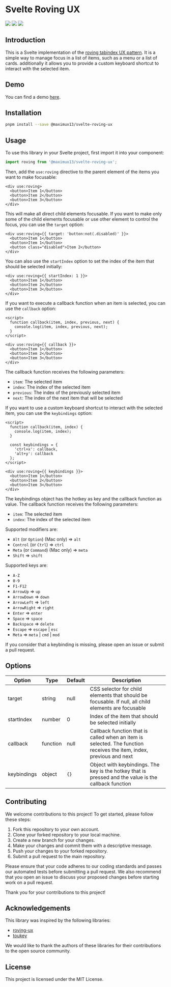 # Svelte Roving UX

![](https://img.shields.io/github/license/maximux13/svelte-roving-ux)
![](https://img.shields.io/npm/dm/@maximux13/svelte-roving-ux)
![](https://img.shields.io/npm/v/@maximux13/svelte-roving-ux)

## Introduction

This is a Svelte implementation of the [roving tabindex UX pattern](https://www.w3.org/TR/wai-aria-practices-1.1/#kbd_roving_tabindex). It is a simple way to manage focus in a list of items, such as a menu or a list of cards. additionally it allows you to provide a custom keyboard shortcut to interact with the selected item.

## Demo

You can find a demo [here](https://svelte-roving-ux.vercel.app/demo).

## Installation

```bash
pnpm install --save @maximux13/svelte-roving-ux
```

## Usage

To use this library in your Svelte project, first import it into your component:

```javascript
import roving from '@maximux13/svelte-roving-ux';
```

Then, add the `use:roving` directive to the parent element of the items you want to make focusable:

```svelte
<div use:roving>
  <button>Item 1</button>
  <button>Item 2</button>
  <button>Item 3</button>
</div>
```

This will make all direct child elements focusable. If you want to make only some of the child elements focusable or use other element to control the focus, you can use the `target` option:

```svelte
<div use:roving={{ target: 'button:not(.disabled)' }}>
  <button>Item 1</button>
  <button>Item 1</button>
  <button class="disabled">Item 2</button>
</div>
```

You can also use the `startIndex` option to set the index of the item that should be selected initially:

```svelte
<div use:roving={{ startIndex: 1 }}>
  <button>Item 1</button>
  <button>Item 2</button>
  <button>Item 3</button>
</div>
```

If you want to execute a callback function when an item is selected, you can use the `callback` option:

```svelte
<script>
  function callback(item, index, previous, next) {
    console.log(item, index, previous, next);
  }
</script>

<div use:roving={{ callback }}>
  <button>Item 1</button>
  <button>Item 2</button>
  <button>Item 3</button>
</div>
```

The callback function receives the following parameters:

- `item`: The selected item
- `index`: The index of the selected item
- `previous`: The index of the previously selected item
- `next`: The index of the next item that will be selected

If you want to use a custom keyboard shortcut to interact with the selected item, you can use the `keybindings` option:

```svelte
<script>
  function callback(item, index) {
    console.log(item, index);
  }

  const keybindings = {
    'ctrl+x': callback,
    'alt+y': callback
  };
</script>

<div use:roving={{ keybindings }}>
  <button>Item 1</button>
  <button>Item 2</button>
  <button>Item 3</button>
</div>
```

The keybindings object has the hotkey as key and the callback function as value. The callback function receives the following parameters:

- `item`: The selected item
- `index`: The index of the selected item

Supported modifiers are:

- `Alt` (or `Option`) (Mac only) => `alt`
- `Control` (or `Ctrl`) => `ctrl`
- `Meta` (or `Command`) (Mac only) => `meta`
- `Shift` => `shift`

Supported keys are:

- `A-Z`
- `0-9`
- `F1-F12`
- `ArrowUp` => `up`
- `ArrowDown` => `down`
- `ArrowLeft` => `left`
- `ArrowRight` => `right`
- `Enter` => `enter`
- `Space` => `space`
- `Backspace` => `delete`
- `Escape` => `escape` | `esc`
- `Meta` => `meta` | `cmd` | `mod`

If you consider that a keybinding is missing, please open an issue or submit a pull request.

## Options

| Option      | Type     | Default | Description                                                                                                         |
| ----------- | -------- | ------- | ------------------------------------------------------------------------------------------------------------------- |
| target      | string   | null    | CSS selector for child elements that should be focusable. If null, all child elements are focusable                 |
| startIndex  | number   | 0       | Index of the item that should be selected initially                                                                 |
| callback    | function | null    | Callback function that is called when an item is selected. The function receives the item, index, previous and next |
| keybindings | object   | `{}`    | Object with keybindings. The key is the hotkey that is pressed and the value is the callback function               |

## Contributing

We welcome contributions to this project! To get started, please follow these steps:

1. Fork this repository to your own account.
2. Clone your forked repository to your local machine.
3. Create a new branch for your changes.
4. Make your changes and commit them with a descriptive message.
5. Push your changes to your forked repository.
6. Submit a pull request to the main repository.

Please ensure that your code adheres to our coding standards and passes our automated tests before submitting a pull request. We also recommend that you open an issue to discuss your proposed changes before starting work on a pull request.

Thank you for your contributions to this project!

## Acknowledgements

This library was inspired by the following libraries:

- [roving-ux](https://www.npmjs.com/package/roving-ux)
- [toukey](https://www.npmjs.com/package/toukey)

We would like to thank the authors of these libraries for their contributions to the open source community.

## License

This project is licensed under the MIT License.
